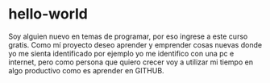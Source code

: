 # hello-world
Soy alguien nuevo en temas de programar, por eso ingrese a este curso gratis. Como mí proyecto deseo aprender y emprender cosas nuevas donde yo me sienta identificado por ejemplo yo me identifico con una pc e internet, pero como persona que quiero crecer voy a utilizar mi tiempo en algo productivo como es aprender en GITHUB. 
